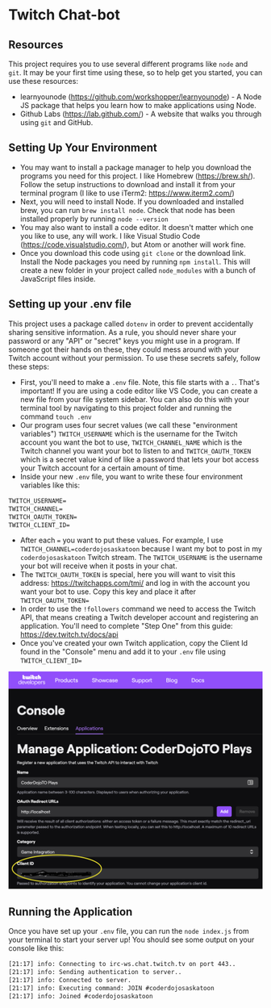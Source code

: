 # Twitch Chat-bot

## Resources

This project requires you to use several different programs like `node` and `git`. It may be your first time using these, so to help get you started, you can use these resources:

- learnyounode (https://github.com/workshopper/learnyounode) - A Node JS package that helps you learn how to make applications using Node.
- Github Labs (https://lab.github.com/) - A website that walks you through using `git` and GitHub.

## Setting Up Your Environment

- You may want to install a package manager to help you download the programs you need for this project. I like Homebrew (https://brew.sh/). Follow the setup instructions to download and install it from your terminal program (I like to use iTerm2: https://www.iterm2.com/)
- Next, you will need to install Node. If you downloaded and installed brew, you can run `brew install node`. Check that node has been installed properly by running `node --version`
- You may also want to install a code editor. It doesn't matter which one you like to use, any will work. I like Visual Studio Code (https://code.visualstudio.com/), but Atom or another will work fine.
- Once you download this code using `git clone` or the download link. Install the Node packages you need by running `npm install`. This will create a new folder in your project called `node_modules` with a bunch of JavaScript files inside.

## Setting up your .env file

This project uses a package called `dotenv` in order to prevent accidentally sharing sensitive information. As a rule, you should never share your password or any "API" or "secret" keys you might use in a program. If someone got their hands on these, they could mess around with your Twitch account without your permission. To use these secrets safely, follow these steps:

- First, you'll need to make a `.env` file. Note, this file starts with a `.`. That's important! If you are using a code editor like VS Code, you can create a new file from your file system sidebar. You can also do this with your terminal tool by navigating to this project folder and running the command `touch .env`
- Our program uses four secret values (we call these "environment variables") `TWITCH_USERNAME` which is the username for the Twitch account you want the bot to use, `TWITCH_CHANNEL_NAME` which is the Twitch channel you want your bot to listen to and `TWITCH_OAUTH_TOKEN` which is a secret value kind of like a password that lets your bot access your Twitch account for a certain amount of time.
- Inside your new `.env` file, you want to write these four environment variables like this:

```
TWITCH_USERNAME=
TWITCH_CHANNEL=
TWITCH_OAUTH_TOKEN=
TWITCH_CLIENT_ID=
```

- After each `=` you want to put these values. For example, I use `TWITCH_CHANNEL=coderdojosaskatoon` because I want my bot to post in my `coderdojosaskatoon` Twitch stream. The `TWITCH_USERNAME` is the username your bot will receive when it posts in your chat.
- The `TWITCH_OAUTH_TOKEN` is special, here you will want to visit this address: https://twitchapps.com/tmi/ and log in with the account you want your bot to use. Copy this key and place it after `TWITCH_OAUTH_TOKEN=`
- In order to use the `!followers` command we need to access the Twitch API, that means creating a Twitch developer account and registering an application. You'll need to complete "Step One" from this guide: https://dev.twitch.tv/docs/api
- Once you've created your own Twitch application, copy the Client Id found in the "Console" menu and add it to your `.env` file using `TWITCH_CLIENT_ID=`

![Twitch Developer Console Screen](/images/twitch-application.png)

## Running the Application

Once you have set up your `.env` file, you can run the `node index.js` from your terminal to start your server up! You should see some output on your console like this:

```
[21:17] info: Connecting to irc-ws.chat.twitch.tv on port 443..
[21:17] info: Sending authentication to server..
[21:17] info: Connected to server.
[21:17] info: Executing command: JOIN #coderdojosaskatoon
[21:17] info: Joined #coderdojosaskatoon
```
